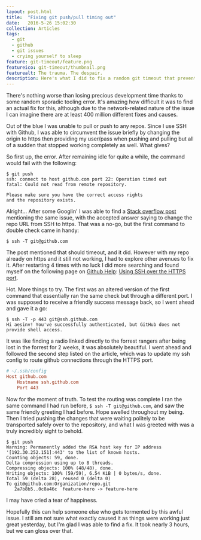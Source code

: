 ```yaml
---
layout: post.html
title:  "Fixing git push/pull timing out"
date:   2016-5-26 15:02:30
collection: Articles
tags:
  - git
  - github
  - git issues
  - crying yourself to sleep
feature: git-timeout/feature.png
featureico: git-timeout/thumbnail.png
featurealt: The trauma. The despair.
description: Here's what I did to fix a random git timeout that prevented me from pushing or pulling code for hours.
---
```


There's nothing worse than losing precious development time thanks to some random sporadic tooling error. It's amazing how difficult it was to find an actual fix for this, although due to the network-related nature of the issue I can imagine there are at least 400 million different fixes and causes.

Out of the blue I was unable to pull or push to any repos. Since I use SSH with Github, I was able to circumvent the issue briefly by changing the origin to https then providing my user/pass when pushing and pulling but all of a sudden that stopped working completely as well. What gives?

So first up, the error. After remaining idle for quite a while, the command would fail with the following:

```shell
$ git push
ssh: connect to host github.com port 22: Operation timed out
fatal: Could not read from remote repository.

Please make sure you have the correct access rights
and the repository exists.
```

Alright... After some Googlin' I was able to find a [Stack overflow post](http://stackoverflow.com/questions/15589682/ssh-connect-to-host-github-com-port-22-connection-timed-out) mentioning the same issue, with the accepted answer saying to change the repo URL from SSH to https. That was a no-go, but the first command to double check came in handy:

```shell
$ ssh -T git@github.com
```

The post mentioned that should timeout, and it did. However with my repo already on https and it still not working, I had to explore other avenues to fix it. After restarting 4 times with no luck I did more searching and found myself on the following page on [Github Help](https://help.github.com): [Using SSH over the HTTPS port](https://help.github.com/articles/using-ssh-over-the-https-port/).

Hot. More things to try. The first was an altered version of the first command that essentially ran the same check but through a different port. I was supposed to receive a friendly success message back, so I went ahead and gave it a go:

```plaintext
$ ssh -T -p 443 git@ssh.github.com
Hi aesinv! You've successfully authenticated, but GitHub does not provide shell access.
```

It was like finding a radio linked directly to the forrest rangers after being lost in the forrest for 2 weeks, it was absolutely beautiful. I went ahead and followed the second step listed on the article, which was to update my ssh config to route github connections through the HTTPS port.

```conf
# ~/.ssh/config
Host github.com
    Hostname ssh.github.com
    Port 443
```

Now for the moment of truth. To test the routing was complete I ran the same command I had run before, `$ ssh -T git@github.com`, and saw the same friendly greeting I had before. Hope swelled throughout my being. Then I tried pushing the changes that were waiting politely to be transported safely over to the repository, and what I was greeted with was a truly incredibly sight to behold.

```shell
$ git push
Warning: Permanently added the RSA host key for IP address '[192.30.252.151]:443' to the list of known hosts.
Counting objects: 59, done.
Delta compression using up to 8 threads.
Compressing objects: 100% (48/48), done.
Writing objects: 100% (59/59), 6.54 KiB | 0 bytes/s, done.
Total 59 (delta 28), reused 0 (delta 0)
To git@github.com:Organization/repo.git
   2a7b8b5..0c8a46c  feature-hero -> feature-hero
```

I may have cried a tear of happiness.

Hopefully this can help someone else who gets tormented by this awful issue. I still am not sure what exactly caused it as things were working just great yesterday, but I'm glad I was able to find a fix. It took nearly 3 hours, but we can gloss over that.
